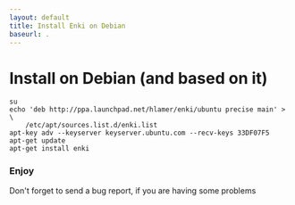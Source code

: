 ```yaml
---
layout: default
title: Install Enki on Debian
baseurl: .
---
```


# Install on Debian (and based on it)

    su
    echo 'deb http://ppa.launchpad.net/hlamer/enki/ubuntu precise main' >  \
        /etc/apt/sources.list.d/enki.list
    apt-key adv --keyserver keyserver.ubuntu.com --recv-keys 33DF07F5
    apt-get update
    apt-get install enki

### Enjoy
Don't forget to send a bug report, if you are having some problems
